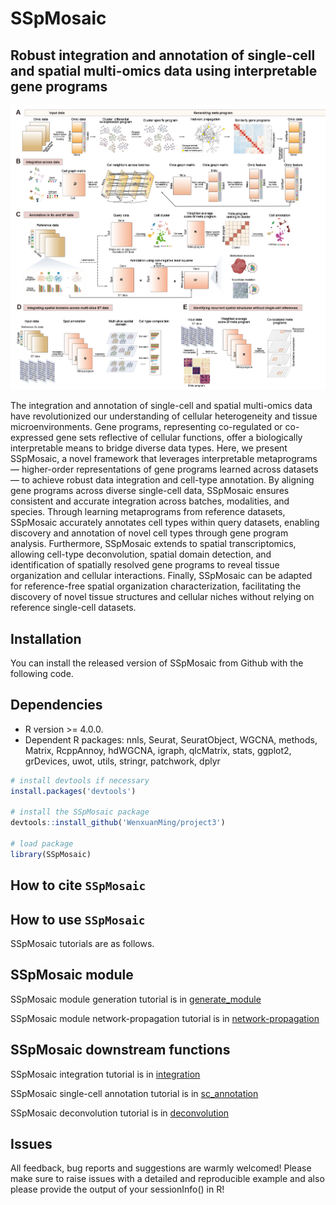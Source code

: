 # SSpMosaic
## Robust integration and annotation of single-cell and spatial multi-omics data using interpretable gene programs 

<p align="center">
<img src="https://github.com/zyllluck/SSpMosaic/blob/main/Workflow.png" width="800" />
</p>
The integration and annotation of single-cell and spatial multi-omics data have revolutionized our understanding of cellular heterogeneity and tissue microenvironments. Gene programs, representing co-regulated or co-expressed gene sets reflective of cellular functions, offer a biologically interpretable means to bridge diverse data types. Here, we present SSpMosaic, a novel framework that leverages interpretable metaprograms — higher-order representations of gene programs learned across datasets — to achieve robust data integration and cell-type annotation. By aligning gene programs across diverse single-cell data, SSpMosaic ensures consistent and accurate integration across batches, modalities, and species. Through learning metaprograms from reference datasets, SSpMosaic accurately annotates cell types within query datasets, enabling discovery and annotation of novel cell types through gene program analysis. Furthermore, SSpMosaic extends to spatial transcriptomics, allowing cell-type deconvolution, spatial domain detection, and identification of spatially resolved gene programs to reveal tissue organization and cellular interactions. Finally, SSpMosaic can be adapted for reference-free spatial organization characterization, facilitating the discovery of novel tissue structures and cellular niches without relying on reference single-cell datasets.

Installation
------------
You can install the released version of SSpMosaic from Github with the following code.

## Dependencies 
* R version >= 4.0.0.
* Dependent R packages: nnls, Seurat, SeuratObject, WGCNA, methods, Matrix, RcppAnnoy, hdWGCNA, igraph, qlcMatrix, stats, ggplot2, grDevices, uwot, utils, stringr, patchwork, dplyr

``` r
# install devtools if necessary
install.packages('devtools')

# install the SSpMosaic package
devtools::install_github('WenxuanMing/project3')

# load package
library(SSpMosaic)

```


How to cite `SSpMosaic`
-------------------

How to use `SSpMosaic`
-------------------
SSpMosaic tutorials are as follows.

## SSpMosaic module

SSpMosaic module generation tutorial is in [generate_module](https://wenxuanming.github.io/project3/module_generation.html)

SSpMosaic module network-propagation tutorial is in [network-propagation](https://wenxuanming.github.io/project3/network_propagation.html)

## SSpMosaic downstream functions

SSpMosaic integration tutorial is in [integration](https://wenxuanming.github.io/project3/integration_tutorial.html)

SSpMosaic single-cell annotation tutorial is in [sc_annotation](https://wenxuanming.github.io/project3/sc_annotation_tutorial.html)

SSpMosaic deconvolution tutorial is in [deconvolution](https://wenxuanming.github.io/project3/spatial_deconvolution_tutorial.html)

Issues
------------
All feedback, bug reports and suggestions are warmly welcomed! Please make sure to raise issues with a detailed and reproducible example and also please provide the output of your sessionInfo() in R! 
